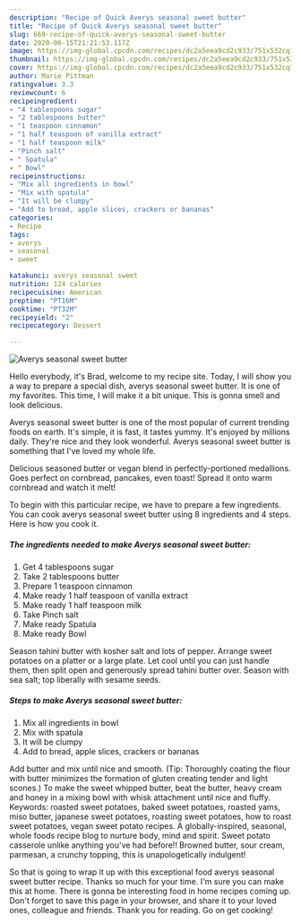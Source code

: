 ```yaml
---
description: "Recipe of Quick Averys seasonal sweet butter"
title: "Recipe of Quick Averys seasonal sweet butter"
slug: 669-recipe-of-quick-averys-seasonal-sweet-butter
date: 2020-06-15T21:21:53.117Z
image: https://img-global.cpcdn.com/recipes/dc2a5eea9cd2c933/751x532cq70/averys-seasonal-sweet-butter-recipe-main-photo.jpg
thumbnail: https://img-global.cpcdn.com/recipes/dc2a5eea9cd2c933/751x532cq70/averys-seasonal-sweet-butter-recipe-main-photo.jpg
cover: https://img-global.cpcdn.com/recipes/dc2a5eea9cd2c933/751x532cq70/averys-seasonal-sweet-butter-recipe-main-photo.jpg
author: Marie Pittman
ratingvalue: 3.3
reviewcount: 6
recipeingredient:
- "4 tablespoons sugar"
- "2 tablespoons butter"
- "1 teaspoon cinnamon"
- "1 half teaspoon of vanilla extract"
- "1 half teaspoon milk"
- "Pinch salt"
- " Spatula"
- " Bowl"
recipeinstructions:
- "Mix all ingredients in bowl"
- "Mix with spatula"
- "It will be clumpy"
- "Add to bread, apple slices, crackers or bananas"
categories:
- Recipe
tags:
- averys
- seasonal
- sweet

katakunci: averys seasonal sweet 
nutrition: 124 calories
recipecuisine: American
preptime: "PT16M"
cooktime: "PT32M"
recipeyield: "2"
recipecategory: Dessert

---
```



![Averys seasonal sweet butter](https://img-global.cpcdn.com/recipes/dc2a5eea9cd2c933/751x532cq70/averys-seasonal-sweet-butter-recipe-main-photo.jpg)

Hello everybody, it's Brad, welcome to my recipe site. Today, I will show you a way to prepare a special dish, averys seasonal sweet butter. It is one of my favorites. This time, I will make it a bit unique. This is gonna smell and look delicious.

Averys seasonal sweet butter is one of the most popular of current trending foods on earth. It's simple, it is fast, it tastes yummy. It's enjoyed by millions daily. They're nice and they look wonderful. Averys seasonal sweet butter is something that I've loved my whole life.

Delicious seasoned butter or vegan blend in perfectly-portioned medallions. Goes perfect on cornbread, pancakes, even toast! Spread it onto warm cornbread and watch it melt!


To begin with this particular recipe, we have to prepare a few ingredients. You can cook averys seasonal sweet butter using 8 ingredients and 4 steps. Here is how you cook it.

<!--inarticleads1-->

##### The ingredients needed to make Averys seasonal sweet butter:

1. Get 4 tablespoons sugar
1. Take 2 tablespoons butter
1. Prepare 1 teaspoon cinnamon
1. Make ready 1 half teaspoon of vanilla extract
1. Make ready 1 half teaspoon milk
1. Take Pinch salt
1. Make ready  Spatula
1. Make ready  Bowl


Season tahini butter with kosher salt and lots of pepper. Arrange sweet potatoes on a platter or a large plate. Let cool until you can just handle them, then split open and generously spread tahini butter over. Season with sea salt; top liberally with sesame seeds. 

<!--inarticleads2-->

##### Steps to make Averys seasonal sweet butter:

1. Mix all ingredients in bowl
1. Mix with spatula
1. It will be clumpy
1. Add to bread, apple slices, crackers or bananas


Add butter and mix until nice and smooth. (Tip: Thoroughly coating the flour with butter minimizes the formation of gluten creating tender and light scones.) To make the sweet whipped butter, beat the butter, heavy cream and honey in a mixing bowl with whisk attachment until nice and fluffy. Keywords: roasted sweet potatoes, baked sweet potatoes, roasted yams, miso butter, japanese sweet potatoes, roasting sweet potatoes, how to roast sweet potatoes, vegan sweet potato recipes. A globally-inspired, seasonal, whole foods recipe blog to nurture body, mind and spirit. Sweet potato casserole unlike anything you&#39;ve had before!! Browned butter, sour cream, parmesan, a crunchy topping, this is unapologetically indulgent! 

So that is going to wrap it up with this exceptional food averys seasonal sweet butter recipe. Thanks so much for your time. I'm sure you can make this at home. There is gonna be interesting food in home recipes coming up. Don't forget to save this page in your browser, and share it to your loved ones, colleague and friends. Thank you for reading. Go on get cooking!
